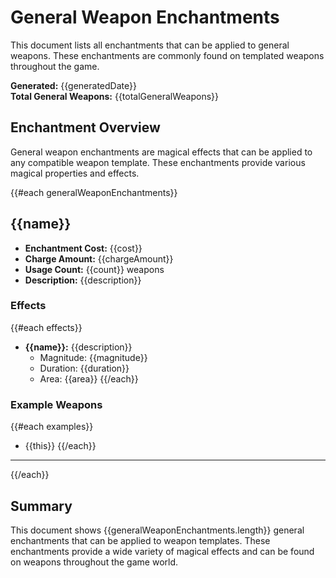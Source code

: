 # General Weapon Enchantments

This document lists all enchantments that can be applied to general weapons. These enchantments are commonly found on templated weapons throughout the game.

**Generated:** {{generatedDate}}  
**Total General Weapons:** {{totalGeneralWeapons}}

## Enchantment Overview

General weapon enchantments are magical effects that can be applied to any compatible weapon template. These enchantments provide various magical properties and effects.

{{#each generalWeaponEnchantments}}

## {{name}}

- **Enchantment Cost:** {{cost}}
- **Charge Amount:** {{chargeAmount}}
- **Usage Count:** {{count}} weapons
- **Description:** {{description}}

### Effects

{{#each effects}}

- **{{name}}:** {{description}}
  - Magnitude: {{magnitude}}
  - Duration: {{duration}}
  - Area: {{area}}
    {{/each}}

### Example Weapons

{{#each examples}}

- {{this}}
  {{/each}}

---

{{/each}}

## Summary

This document shows {{generalWeaponEnchantments.length}} general enchantments that can be applied to weapon templates. These enchantments provide a wide variety of magical effects and can be found on weapons throughout the game world.
